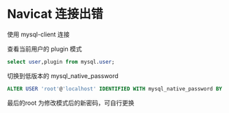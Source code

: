 # Navicat 连接出错

使用 mysql-client 连接 

查看当前用户的 plugin 模式
```sql
select user,plugin from mysql.user;
```

切换到低版本的 mysql_native_password

```sql
ALTER USER 'root'@'localhost' IDENTIFIED WITH mysql_native_password BY 'root';
```

最后的root 为修改模式后的新密码，可自行更换
